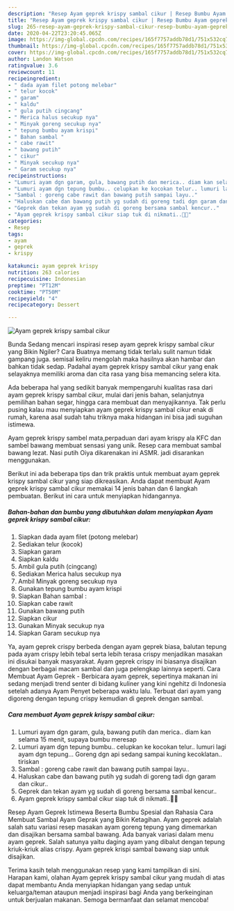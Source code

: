 ```yaml
---
description: "Resep Ayam geprek krispy sambal cikur | Resep Bumbu Ayam geprek krispy sambal cikur Yang Bisa Manjain Lidah"
title: "Resep Ayam geprek krispy sambal cikur | Resep Bumbu Ayam geprek krispy sambal cikur Yang Bisa Manjain Lidah"
slug: 265-resep-ayam-geprek-krispy-sambal-cikur-resep-bumbu-ayam-geprek-krispy-sambal-cikur-yang-bisa-manjain-lidah
date: 2020-04-22T23:20:45.065Z
image: https://img-global.cpcdn.com/recipes/165f7757addb78d1/751x532cq70/ayam-geprek-krispy-sambal-cikur-foto-resep-utama.jpg
thumbnail: https://img-global.cpcdn.com/recipes/165f7757addb78d1/751x532cq70/ayam-geprek-krispy-sambal-cikur-foto-resep-utama.jpg
cover: https://img-global.cpcdn.com/recipes/165f7757addb78d1/751x532cq70/ayam-geprek-krispy-sambal-cikur-foto-resep-utama.jpg
author: Landon Watson
ratingvalue: 3.6
reviewcount: 11
recipeingredient:
- " dada ayam filet potong melebar"
- " telur kocok"
- " garam"
- " kaldu"
- " gula putih cingcang"
- " Merica halus secukup nya"
- " Minyak goreng secukup nya"
- " tepung bumbu ayam krispi"
- " Bahan sambal "
- " cabe rawit"
- " bawang putih"
- " cikur"
- " Minyak secukup nya"
- " Garam secukup nya"
recipeinstructions:
- "Lumuri ayam dgn garam, gula, bawang putih dan merica.. diam kan selama 15 menit, supaya bumbu meresap"
- "Lumuri ayam dgn tepung bumbu.. celupkan ke kocokan telur.. lumuri lagi ayam dgn tepung... Goreng dgn api sedang sampai kuning kecoklatan.. tiriskan"
- "Sambal : goreng cabe rawit dan bawang putih sampai layu.."
- "Haluskan cabe dan bawang putih yg sudah di goreng tadi dgn garam dan cikur.."
- "Geprek dan tekan ayam yg sudah di goreng bersama sambal kencur.."
- "Ayam geprek krispy sambal cikur siap tuk di nikmati..🤗😋"
categories:
- Resep
tags:
- ayam
- geprek
- krispy

katakunci: ayam geprek krispy 
nutrition: 263 calories
recipecuisine: Indonesian
preptime: "PT12M"
cooktime: "PT50M"
recipeyield: "4"
recipecategory: Dessert

---
```



![Ayam geprek krispy sambal cikur](https://img-global.cpcdn.com/recipes/165f7757addb78d1/751x532cq70/ayam-geprek-krispy-sambal-cikur-foto-resep-utama.jpg)

Bunda Sedang mencari inspirasi resep ayam geprek krispy sambal cikur yang Bikin Ngiler? Cara Buatnya memang tidak terlalu sulit namun tidak gampang juga. semisal keliru mengolah maka hasilnya akan hambar dan bahkan tidak sedap. Padahal ayam geprek krispy sambal cikur yang enak selayaknya memiliki aroma dan cita rasa yang bisa memancing selera kita.

Ada beberapa hal yang sedikit banyak mempengaruhi kualitas rasa dari ayam geprek krispy sambal cikur, mulai dari jenis bahan, selanjutnya pemilihan bahan segar, hingga cara membuat dan menyajikannya. Tak perlu pusing kalau mau menyiapkan ayam geprek krispy sambal cikur enak di rumah, karena asal sudah tahu triknya maka hidangan ini bisa jadi suguhan istimewa.

Ayam geprek krispy sambel mata,perpaduan dari ayam krispy ala KFC dan sambel bawang membuat sensasi yang unik. Resep cara membuat sambal bawang lezat. Nasi putih ‍Oiya dikarenakan ini ASMR. jadi disarankan menggunakan.


Berikut ini ada beberapa tips dan trik praktis untuk membuat ayam geprek krispy sambal cikur yang siap dikreasikan. Anda dapat membuat Ayam geprek krispy sambal cikur memakai 14 jenis bahan dan 6 langkah pembuatan. Berikut ini cara untuk menyiapkan hidangannya.

<!--inarticleads1-->

##### Bahan-bahan dan bumbu yang dibutuhkan dalam menyiapkan Ayam geprek krispy sambal cikur:

1. Siapkan  dada ayam filet (potong melebar)
1. Sediakan  telur (kocok)
1. Siapkan  garam
1. Siapkan  kaldu
1. Ambil  gula putih (cingcang)
1. Sediakan  Merica halus secukup nya
1. Ambil  Minyak goreng secukup nya
1. Gunakan  tepung bumbu ayam krispi
1. Siapkan  Bahan sambal :
1. Siapkan  cabe rawit
1. Gunakan  bawang putih
1. Siapkan  cikur
1. Gunakan  Minyak secukup nya
1. Siapkan  Garam secukup nya


Ya, ayam geprek crispy berbeda dengan ayam geprek biasa, balutan tepung pada ayam crispy lebih tebal serta lebih terasa crispy menjadikan masakan ini disukai banyak masyarakat. Ayam geprek crispy ini biasanya disajikan dengan berbagai macam sambal dan juga pelengkap lainnya seperti. Cara Membuat Ayam Geprek - Berbicara ayam geprek, sepertinya makanan ini sedang menjadi trend senter di bidang kuliner yang kini ngehitz di Indonesia setelah adanya Ayam Penyet beberapa waktu lalu. Terbuat dari ayam yang digoreng dengan tepung crispy kemudian di geprek dengan sambal. 

<!--inarticleads2-->

##### Cara membuat Ayam geprek krispy sambal cikur:

1. Lumuri ayam dgn garam, gula, bawang putih dan merica.. diam kan selama 15 menit, supaya bumbu meresap
1. Lumuri ayam dgn tepung bumbu.. celupkan ke kocokan telur.. lumuri lagi ayam dgn tepung... Goreng dgn api sedang sampai kuning kecoklatan.. tiriskan
1. Sambal : goreng cabe rawit dan bawang putih sampai layu..
1. Haluskan cabe dan bawang putih yg sudah di goreng tadi dgn garam dan cikur..
1. Geprek dan tekan ayam yg sudah di goreng bersama sambal kencur..
1. Ayam geprek krispy sambal cikur siap tuk di nikmati..🤗😋


Resep Ayam Geprek Istimewa Beserta Bumbu Spesial dan Rahasia Cara Membuat Sambal Ayam Geprak yang Bikin Ketagihan. Ayam geprek adalah salah satu variasi resep masakan ayam goreng tepung yang dimemarkan dan disajikan bersama sambal bawang. Ada banyak variasi dalam menu ayam geprek. Salah satunya yaitu daging ayam yang dibalut dengan tepung kriuk-kriuk alias crispy. Ayam geprek krispi sambal bawang siap untuk disajikan. 

Terima kasih telah menggunakan resep yang kami tampilkan di sini. Harapan kami, olahan Ayam geprek krispy sambal cikur yang mudah di atas dapat membantu Anda menyiapkan hidangan yang sedap untuk keluarga/teman ataupun menjadi inspirasi bagi Anda yang berkeinginan untuk berjualan makanan. Semoga bermanfaat dan selamat mencoba!
